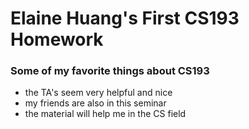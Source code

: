 # Elaine Huang's First CS193 Homework

### Some of my favorite things about CS193
- the TA's seem very helpful and nice
- my friends are also in this seminar
- the material will help me in the CS field
